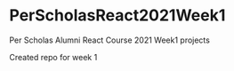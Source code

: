 # PerScholasReact2021Week1
Per Scholas Alumni React Course 2021 Week1 projects

Created repo for week 1

